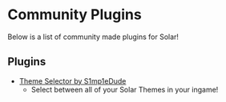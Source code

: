 # Community Plugins

Below is a list of community made plugins for Solar!

## Plugins

- [Theme Selector by S1mp1eDude](https://www.roblox.com/library/8599363574/Theme-Selector)
    - Select between all of your Solar Themes in your ingame!
